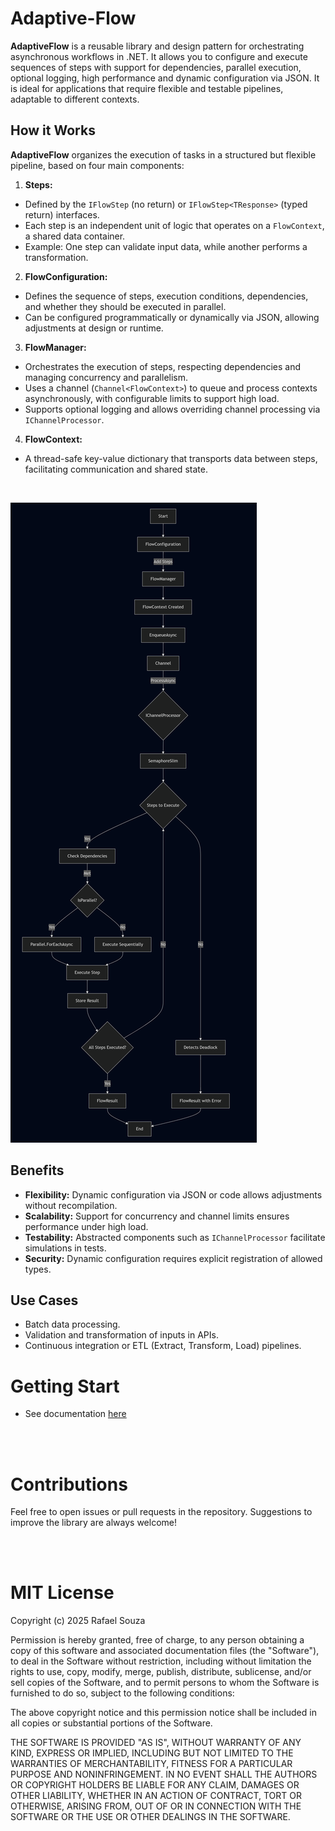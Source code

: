 # Adaptive-Flow

**AdaptiveFlow** is a reusable library and design pattern for orchestrating asynchronous workflows in .NET. It allows you to configure and execute sequences of steps with support for dependencies, parallel execution, optional logging, high performance and dynamic configuration via JSON. It is ideal for applications that require flexible and testable pipelines, adaptable to different contexts.

## How it Works

**AdaptiveFlow** organizes the execution of tasks in a structured but flexible pipeline, based on four main components:

1. **Steps:**
- Defined by the `IFlowStep` (no return) or `IFlowStep<TResponse>` (typed return) interfaces.
- Each step is an independent unit of logic that operates on a `FlowContext`, a shared data container.
- Example: One step can validate input data, while another performs a transformation.

2. **FlowConfiguration:**
- Defines the sequence of steps, execution conditions, dependencies, and whether they should be executed in parallel.
- Can be configured programmatically or dynamically via JSON, allowing adjustments at design or runtime.

3. **FlowManager:**
- Orchestrates the execution of steps, respecting dependencies and managing concurrency and parallelism.
- Uses a channel (`Channel<FlowContext>`) to queue and process contexts asynchronously, with configurable limits to support high load.
- Supports optional logging and allows overriding channel processing via `IChannelProcessor`.

4. **FlowContext:**
- A thread-safe key-value dictionary that transports data between steps, facilitating communication and shared state.

<br/>

![AdaptiveFlow Diagram](doc/Resources/FlowDiagram.png)

## Benefits

- **Flexibility:** Dynamic configuration via JSON or code allows adjustments without recompilation.
- **Scalability:** Support for concurrency and channel limits ensures performance under high load.
- **Testability:** Abstracted components such as `IChannelProcessor` facilitate simulations in tests.
- **Security:** Dynamic configuration requires explicit registration of allowed types.

## Use Cases

- Batch data processing.
- Validation and transformation of inputs in APIs.
- Continuous integration or ETL (Extract, Transform, Load) pipelines.

# Getting Start
    
- See documentation [here](/doc/Summary.md)

<br/><br/>

# Contributions

Feel free to open issues or pull requests in the repository. Suggestions to improve the library are always welcome!

<br/><br/>

# MIT License

Copyright (c) 2025 Rafael Souza

Permission is hereby granted, free of charge, to any person obtaining a copy
of this software and associated documentation files (the "Software"), to deal
in the Software without restriction, including without limitation the rights
to use, copy, modify, merge, publish, distribute, sublicense, and/or sell
copies of the Software, and to permit persons to whom the Software is
furnished to do so, subject to the following conditions:

The above copyright notice and this permission notice shall be included in all
copies or substantial portions of the Software.

THE SOFTWARE IS PROVIDED "AS IS", WITHOUT WARRANTY OF ANY KIND, EXPRESS OR
IMPLIED, INCLUDING BUT NOT LIMITED TO THE WARRANTIES OF MERCHANTABILITY,
FITNESS FOR A PARTICULAR PURPOSE AND NONINFRINGEMENT. IN NO EVENT SHALL THE
AUTHORS OR COPYRIGHT HOLDERS BE LIABLE FOR ANY CLAIM, DAMAGES OR OTHER
LIABILITY, WHETHER IN AN ACTION OF CONTRACT, TORT OR OTHERWISE, ARISING FROM,
OUT OF OR IN CONNECTION WITH THE SOFTWARE OR THE USE OR OTHER DEALINGS IN THE
SOFTWARE.
